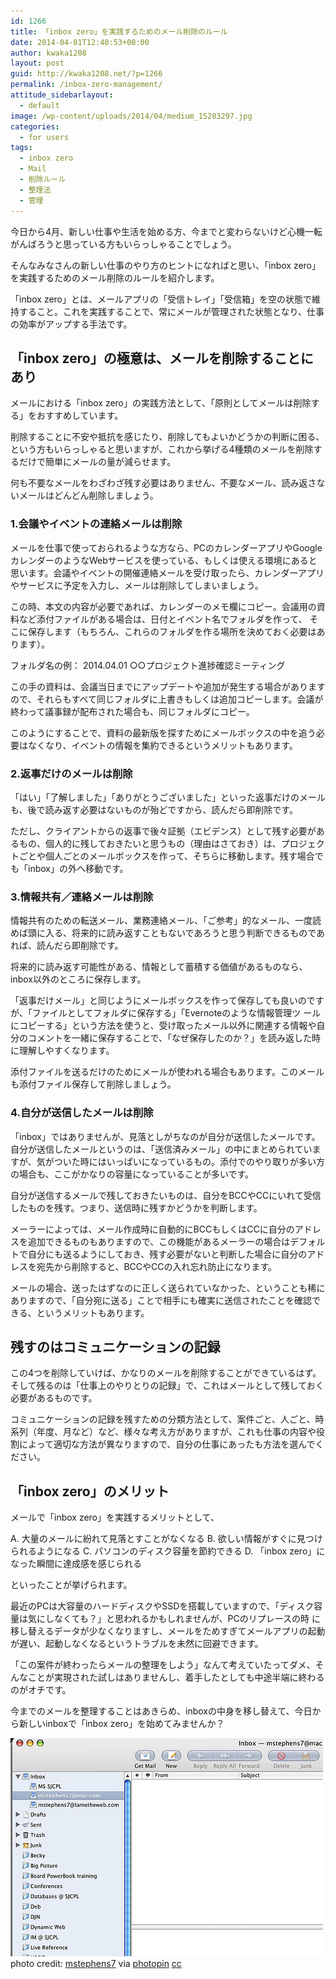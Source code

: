 ```yaml
---
id: 1266
title: 「inbox zero」を実践するためのメール削除のルール
date: 2014-04-01T12:40:53+00:00
author: kwaka1208
layout: post
guid: http://kwaka1208.net/?p=1266
permalink: /inbox-zero-management/
attitude_sidebarlayout:
  - default
image: /wp-content/uploads/2014/04/medium_15283297.jpg
categories:
  - for users
tags:
  - inbox zero
  - Mail
  - 削除ルール
  - 整理法
  - 管理
---
```

今日から4月、新しい仕事や生活を始める方、今までと変わらないけど心機一転がんばろうと思っている方もいらっしゃることでしょう。

そんなみなさんの新しい仕事のやり方のヒントになればと思い、「inbox zero」を実践するためのメール削除のルールを紹介します。

「inbox zero」とは、メールアプリの「受信トレイ」「受信箱」を空の状態で維持すること。これを実践することで、常にメールが管理された状態となり、仕事の効率がアップする手法です。

<h2>「inbox zero」の極意は、メールを削除することにあり</h2>

メールにおける「inbox zero」の実践方法として、「原則としてメールは削除する」をおすすめしています。

削除することに不安や抵抗を感じたり、削除してもよいかどうかの判断に困る、という方もいらっしゃると思いますが、これから挙げる4種類のメールを削除するだけで簡単にメールの量が減らせます。

何も不要なメールをわざわざ残す必要はありません、不要なメール、読み返さないメールはどんどん削除しましょう。

### 1.会議やイベントの連絡メールは削除
メールを仕事で使っておられるような方なら、PCのカレンダーアプリやGoogleカレンダーのようなWebサービスを使っている、もしくは使える環境にあると思います。会議やイベントの開催連絡メールを受け取ったら、カレンダーアプリやサービスに予定を入力し、メールは削除してしまいましょう。

この時、本文の内容が必要であれば、カレンダーのメモ欄にコピー。会議用の資料など添付ファイルがある場合は、日付とイベント名でフォルダを作って、
そこに保存します（もちろん、これらのフォルダを作る場所を決めておく必要はあります）。

フォルダ名の例：
2014.04.01 ○○プロジェクト進捗確認ミーティング

この手の資料は、会議当日までにアップデートや追加が発生する場合がありますので、それらもすべて同じフォルダに上書きもしくは追加コピーします。会議が終わって議事録が配布された場合も、同じフォルダにコピー。

このようにすることで、資料の最新版を探すためにメールボックスの中を追う必要はなくなり、イベントの情報を集約できるというメリットもあります。

### 2.返事だけのメールは削除
「はい」「了解しました」「ありがとうございました」といった返事だけのメールも、後で読み返す必要はないものが殆どですから、読んだら即削除です。

ただし、クライアントからの返事で後々証拠（エビデンス）として残す必要があるもの、個人的に残しておきたいと思うもの（理由はさておき）は、プロジェクトごとや個人ごとのメールボックスを作って、そちらに移動します。残す場合でも「inbox」の外へ移動です。

### 3.情報共有／連絡メールは削除
情報共有のための転送メール、業務連絡メール、「ご参考」的なメール、一度読めば頭に入る、将来的に読み返すこともないであろうと思う判断できるものであれば、読んだら即削除です。

将来的に読み返す可能性がある、情報として蓄積する価値があるものなら、inbox以外のところに保存します。

「返事だけメール」と同じようにメールボックスを作って保存しても良いのですが、「ファイルとしてフォルダに保存する」「Evernoteのような情報管理ツ
ールにコピーする」という方法を使うと、受け取ったメール以外に関連する情報や自分のコメントを一緒に保存することで、「なぜ保存したのか？」を読み返した時に理解しやすくなります。

添付ファイルを送るだけのためにメールが使われる場合もあります。このメールも添付ファイル保存して削除しましょう。

### 4.自分が送信したメールは削除
「inbox」ではありませんが、見落としがちなのが自分が送信したメールです。
自分が送信したメールというのは、「送信済みメール」の中にまとめられていますが、気がついた時にはいっぱいになっているもの。添付でのやり取りが多い方の場合も、ここがかなりの容量になっていることが多いです。

自分が送信するメールで残しておきたいものは、自分をBCCやCCにいれて受信したものを残す。つまり、送信時に残すかどうかを判断します。

メーラーによっては、メール作成時に自動的にBCCもしくはCCに自分のアドレスを追加できるものもありますので、この機能があるメーラーの場合はデフォルトで自分にも送るようにしておき、残す必要がないと判断した場合に自分のアドレスを宛先から削除すると、BCCやCCの入れ忘れ防止になります。

メールの場合、送ったはずなのに正しく送られていなかった、ということも稀にありますので、「自分宛に送る」ことで相手にも確実に送信されたことを確認できる、というメリットもあります。

<h2>残すのはコミュニケーションの記録</h2>

この4つを削除していけば、かなりのメールを削除することができているはず。
そして残るのは「仕事上のやりとりの記録」で、これはメールとして残しておく必要があるものです。

コミュニケーションの記録を残すための分類方法として、案件ごと、人ごと、時系列（年度、月など）など、様々な考え方がありますが、これも仕事の内容や役割によって適切な方法が異なりますので、自分の仕事にあったも方法を選んでください。

<h2>「inbox zero」のメリット</h2>

メールで「inbox zero」を実践するメリットとして、

A. 大量のメールに紛れて見落とすことがなくなる
B. 欲しい情報がすぐに見つけられるようになる
C. パソコンのディスク容量を節約できる
D. 「inbox zero」になった瞬間に達成感を感じられる

といったことが挙げられます。

最近のPCは大容量のハードディスクやSSDを搭載していますので、「ディスク容量は気にしなくても？」と思われるかもしれませんが、PCのリプレースの時
に移し替えるデータが少なくなりますし、メールをためすぎてメールアプリの起動が遅い、起動しなくなるというトラブルを未然に回避できます。

「この案件が終わったらメールの整理をしよう」なんて考えていたってダメ、そんなことが実現された試しはありませんし、着手したとしても中途半端に終わるのがオチです。

今までのメールを整理することはあきらめ、inboxの中身を移し替えて、今日から新しいinboxで「inbox zero」を始めてみませんか？

<img src="/assets/images/2014/04/medium_15283297.jpg" alt="inbox zero" width="500" height="349" class="alignnone size-full wp-image-1268" />
photo credit: <a href="http://www.flickr.com/photos/michaelsphotos/15283297/">mstephens7</a> via <a href="http://photopin.com">photopin</a> <a href="http://creativecommons.org/licenses/by-nc-sa/2.0/">cc</a>

